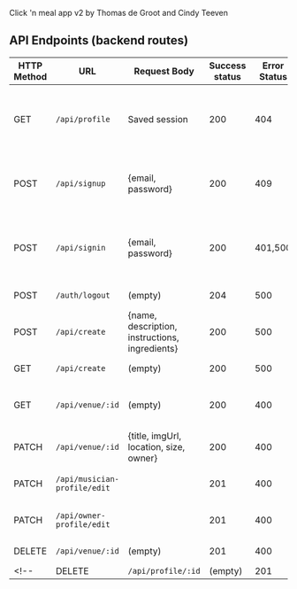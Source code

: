 Click 'n meal app v2 by Thomas de Groot and Cindy Teeven

## API Endpoints (backend routes)


| HTTP Method | URL                         | Request Body                 | Success status | Error Status | Description                                                  |
| ----------- | --------------------------- | ---------------------------- | -------------- | ------------ | ------------------------------------------------------------ |
| GET         | `/api/profile`              | Saved session                | 200            | 404          | Check if user is logged in and return profile page           |
| POST        | `/api/signup`               | {email, password}            | 200            | 409          |  Checks if user doesn't already exist(409)                   |
| POST        | `/api/signin`               | {email, password}            | 200            | 401,500      | Check if passwords match (401), if user exists (500)         |
| POST        | `/auth/logout`              | (empty)                      | 204            | 500          | Logs out the user                                            |
| POST        | `/api/create`             | {name, description, instructions, ingredients}  | 200   | 500        | Adds a new recipe to the database   |
| GET         | `/api/create`          | (empty)                      | 200          | 500             | Show create page   |
| GET         | `/api/venue/:id`             | (empty)                      | 200          | 400             | Show venue details with the given id     |
| PATCH       | `/api/venue/:id`             | {title, imgUrl, location, size, owner} | 200   | 400          | Edits the venue with the given id   |
| PATCH       | `/api/musician-profile/edit` |                              | 201            | 400          | Show specific element    |
| PATCH       | `/api/owner-profile/edit`    |                              | 201            | 400          | Show specific element    |
| DELETE      | `/api/venue/:id`             | (empty)                      | 201            | 400          | Delete venue                                              |
<!-- | DELETE      | `/api/profile/:id`           | (empty)                      | 201            | 400          | Delete musician profile           | -->